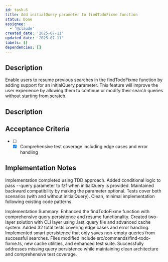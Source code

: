 ```yaml
---
id: task-6
title: Add initialQuery parameter to findTodoFixme function
status: Done
assignee:
  - '@claude'
created_date: '2025-07-11'
updated_date: '2025-07-11'
labels: []
dependencies: []
---
```


## Description

Enable users to resume previous searches in the findTodoFixme function by adding support for an initialQuery parameter. This feature will improve the user experience by allowing them to continue or modify their search queries without starting from scratch.

## Description

## Acceptance Criteria

- [ ] - [x] Comprehensive test coverage including edge cases and error handling
## Implementation Notes

Implementation completed using TDD approach. Added conditional logic to pass --query parameter to fzf when initialQuery is provided. Maintained backward compatibility by making the parameter optional. Tests cover both scenarios (with and without initialQuery). Clean, minimal implementation following existing code patterns.

Implementation Summary: Enhanced the findTodoFixme function with comprehensive query persistence and resume functionality. Created two-layer solution with CLI layer using .last_query file and advanced cache system. Added 32 total tests covering edge cases and error handling. Implemented smart persistence that only saves non-empty queries from successful searches. Files modified include src/commands/find-todo-fixme.ts, new cache utilities, and enhanced test suite. Successfully addresses missing query persistence while maintaining clean architecture and comprehensive test coverage.
